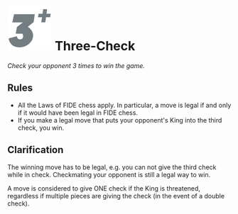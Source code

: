 # ![ChreeCheck](https://github.com/gbtami/pychess-variants/blob/master/static/icons/3check.svg) Three-Check

_Check your opponent 3 times to win the game._

## Rules

* All the Laws of FIDE chess apply. In particular, a move is legal if and only if it would have been legal in FIDE chess.
* If you make a legal move that puts your opponent's King into the third check, you win.

## Clarification

The winning move has to be legal, e.g. you can not give the third check while in check. Checkmating your opponent is still a legal way to win.

A move is considered to give ONE check if the King is threatened, regardless if multiple pieces are giving the check (in the event of a double check).
